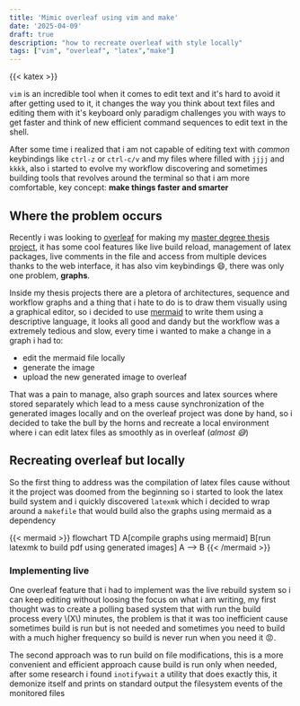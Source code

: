 ```yaml
---
title: 'Mimic overleaf using vim and make'
date: '2025-04-09'
draft: true
description: "how to recreate overleaf with style locally"
tags: ["vim", "overleaf", "latex","make"]
---
```


{{< katex >}}

`vim` is an incredible tool when it comes to edit text and it's hard to avoid it after getting used to it, it changes the way you think about text files and editing them with it's keyboard only paradigm challenges you with ways to get faster and think of new efficient command sequences to edit text in the shell.

After some time i realized that i am not capable of editing text with *common* keybindings like `ctrl-z` or `ctrl-c/v` and my files where filled with `jjjj` and `kkkk`, also i started to evolve my workflow discovering and sometimes building tools that revolves around the terminal so that i am more comfortable, key concept: **make things faster and smarter**

## Where the problem occurs

Recently i was looking to [overleaf](www.overleaf.com) for making my [master degree thesis project](https://github.com/carnivuth/deployment_lifecycle_design_in_monitoring_applications), it has some cool features like live build reload, management of latex packages, live comments in the file and access from multiple devices thanks to the web interface, it has also vim keybindings 😄, there was only one problem, **graphs**.

Inside my thesis projects there are a pletora of architectures, sequence and workflow graphs and a thing that i hate to do is to draw them visually using a graphical editor, so i decided to use [mermaid](https://mermaid.js.org) to write them using a descriptive language, it looks all good and dandy but the workflow was a extremely tedious and slow, every time i wanted to make a change in a graph i had to:

- edit the mermaid file locally
- generate the image
- upload the new generated image to overleaf

That was a pain to manage, also graph sources and latex sources where stored separately which lead to a mess cause synchronization of the generated images locally and on the overleaf project was done by hand, so i decided to take the bull by the horns and recreate a local environment where i can edit latex files as smoothly as in overleaf (*almost 😅*)

## Recreating overleaf but locally

So the first thing to address was the compilation of latex files cause without it the project was doomed from the beginning so i started to look the latex build system and i quickly discovered `latexmk` which i decided to wrap around a `makefile` that would build also the graphs using mermaid as a dependency

{{< mermaid >}}
flowchart TD
A[compile graphs using mermaid]
B[run latexmk to build pdf using generated images]
A --> B
{{< /mermaid >}}

### Implementing live

One overleaf feature that i had to implement was the live rebuild system so i can keep editing without loosing the focus on what i am writing, my first thought was to create a polling based system that with run the build process every \\(X\\) minutes, the problem is that it was too inefficient cause sometimes build is run but is not needed and sometimes you need to build with a much higher frequency so build is never run when you need it 😡.

The second approach was to run build on file modifications, this is a more convenient and efficient approach cause build is run only when needed, after some research i found `inotifywait` a utility that does exactly this, it demonize itself and prints on standard output the filesystem events of the monitored files


